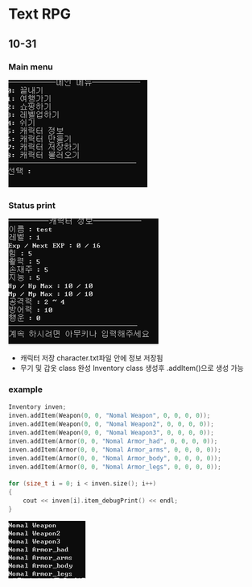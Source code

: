 
Text RPG
=============

10-31
-------------

### Main menu
<img src="./images/mainMenu.png">

### Status print
<img src="./images/Status.png">

+ 캐릭터 저장 character.txt파일 안에 정보 저장됨
+ 무기 및 갑옷 class 완성 Inventory class 생성후 .addItem()으로 생성 가능

### example


```c++
Inventory inven;
inven.addItem(Weapon(0, 0, "Nomal Weapon", 0, 0, 0, 0));
inven.addItem(Weapon(0, 0, "Nomal Weapon2", 0, 0, 0, 0));
inven.addItem(Weapon(0, 0, "Nomal Weapon3", 0, 0, 0, 0));
inven.addItem(Armor(0, 0, "Nomal Armor_had", 0, 0, 0, 0));
inven.addItem(Armor(0, 0, "Nomal Armor_arms", 0, 0, 0, 0));
inven.addItem(Armor(0, 0, "Nomal Armor_body", 0, 0, 0, 0));
inven.addItem(Armor(0, 0, "Nomal Armor_legs", 0, 0, 0, 0));

for (size_t i = 0; i < inven.size(); i++)
{
	cout << inven[i].item_debugPrint() << endl;
}
```
<img src="./images/itemAdd_example.png">